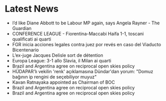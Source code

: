 # Latest News
-  I’d like Diane Abbott to be Labour MP again, says Angela Rayner - The Guardian
-  CONFERENCE LEAGUE - Fiorentina-Maccabi Haifa 1-1, toscani qualificati ai quarti
-  FGR inicia acciones legales contra juez por revés en caso del Viaducto Bicentenario
-  L’ex-juge Jacques Delisle sort de détention
-  Europa League: 3-1 allo Slavia, il Milan ai quarti
-  Brazil and Argentina agree on reciprocal open skies policy
-  HÜDAPAR'lı vekilin 'renk' açıklamasına Dündar'dan yorum: "Domuz bağının ip rengini de seçebiliyor muyuz"
-  Kavan Ratnayaka appointed as Chairman of BOC
-  Brazil and Argentina agree on reciprocal open skies policy
-  Brazil and Argentina agree on reciprocal open skies policy
